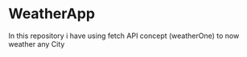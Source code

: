 # WeatherApp
In this repository i have using fetch API concept (weatherOne) to now weather any City
